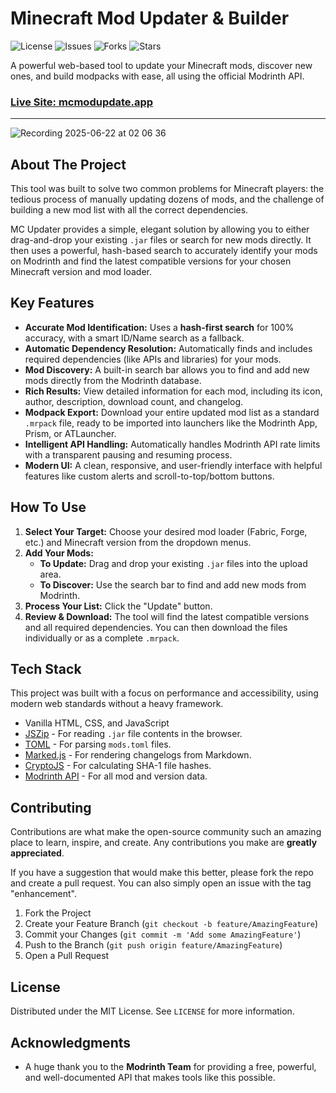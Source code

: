 # Minecraft Mod Updater & Builder

<!--
TODO: Replace these badge URLs with your own once the repo is public.
You can generate them at https://shields.io/
-->
![License](https://img.shields.io/github/license/BryantWelch/mcmodupdate.app?style=for-the-badge)
![Issues](https://img.shields.io/github/issues/BryantWelch/mcmodupdate.app?style=for-the-badge)
![Forks](https://img.shields.io/github/forks/BryantWelch/mcmodupdate.app?style=for-the-badge)
![Stars](https://img.shields.io/github/stars/BryantWelch/mcmodupdate.app?style=for-the-badge)

A powerful web-based tool to update your Minecraft mods, discover new ones, and build modpacks with ease, all using the official Modrinth API.

### **[Live Site: mcmodupdate.app](https://mcmodupdate.app/)**

---

![Recording 2025-06-22 at 02 06 36](https://github.com/user-attachments/assets/aeb3e94e-068e-4fa4-a960-1b221ab5bc9a)


## About The Project

This tool was built to solve two common problems for Minecraft players: the tedious process of manually updating dozens of mods, and the challenge of building a new mod list with all the correct dependencies.

MC Updater provides a simple, elegant solution by allowing you to either drag-and-drop your existing `.jar` files or search for new mods directly. It then uses a powerful, hash-based search to accurately identify your mods on Modrinth and find the latest compatible versions for your chosen Minecraft version and mod loader.

## Key Features

*   **Accurate Mod Identification:** Uses a **hash-first search** for 100% accuracy, with a smart ID/Name search as a fallback.
*   **Automatic Dependency Resolution:** Automatically finds and includes required dependencies (like APIs and libraries) for your mods.
*   **Mod Discovery:** A built-in search bar allows you to find and add new mods directly from the Modrinth database.
*   **Rich Results:** View detailed information for each mod, including its icon, author, description, download count, and changelog.
*   **Modpack Export:** Download your entire updated mod list as a standard `.mrpack` file, ready to be imported into launchers like the Modrinth App, Prism, or ATLauncher.
*   **Intelligent API Handling:** Automatically handles Modrinth API rate limits with a transparent pausing and resuming process.
*   **Modern UI:** A clean, responsive, and user-friendly interface with helpful features like custom alerts and scroll-to-top/bottom buttons.

## How To Use

1.  **Select Your Target:** Choose your desired mod loader (Fabric, Forge, etc.) and Minecraft version from the dropdown menus.
2.  **Add Your Mods:**
    *   **To Update:** Drag and drop your existing `.jar` files into the upload area.
    *   **To Discover:** Use the search bar to find and add new mods from Modrinth.
3.  **Process Your List:** Click the "Update" button.
4.  **Review & Download:** The tool will find the latest compatible versions and all required dependencies. You can then download the files individually or as a complete `.mrpack`.

## Tech Stack

This project was built with a focus on performance and accessibility, using modern web standards without a heavy framework.

*   Vanilla HTML, CSS, and JavaScript
*   [JSZip](https://stuk.github.io/jszip/) - For reading `.jar` file contents in the browser.
*   [TOML](https://github.com/BinaryMuse/toml-node) - For parsing `mods.toml` files.
*   [Marked.js](https://marked.js.org/) - For rendering changelogs from Markdown.
*   [CryptoJS](https://github.com/brix/crypto-js) - For calculating SHA-1 file hashes.
*   [Modrinth API](https://docs.modrinth.com/) - For all mod and version data.

## Contributing

Contributions are what make the open-source community such an amazing place to learn, inspire, and create. Any contributions you make are **greatly appreciated**.

If you have a suggestion that would make this better, please fork the repo and create a pull request. You can also simply open an issue with the tag "enhancement".

1.  Fork the Project
2.  Create your Feature Branch (`git checkout -b feature/AmazingFeature`)
3.  Commit your Changes (`git commit -m 'Add some AmazingFeature'`)
4.  Push to the Branch (`git push origin feature/AmazingFeature`)
5.  Open a Pull Request

## License

Distributed under the MIT License. See `LICENSE` for more information.

## Acknowledgments

*   A huge thank you to the **Modrinth Team** for providing a free, powerful, and well-documented API that makes tools like this possible.

